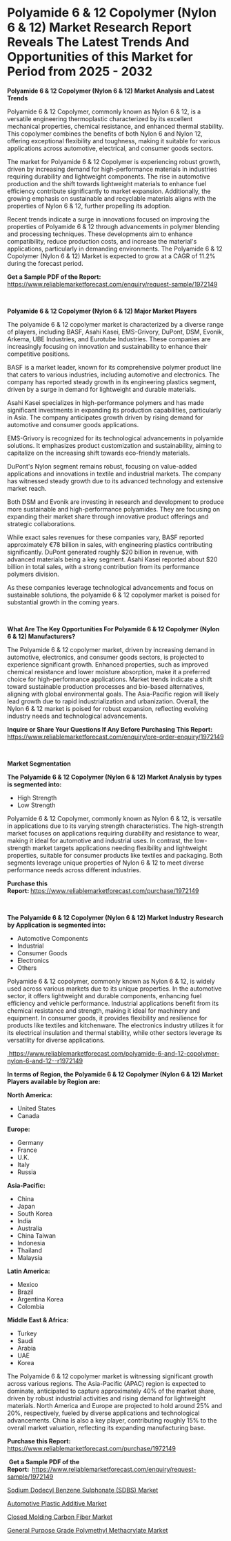 <p><h1>Polyamide 6 & 12 Copolymer (Nylon 6 & 12) Market Research Report Reveals The Latest Trends And Opportunities of this Market for Period from 2025 - 2032</h1></p><p><strong>Polyamide 6 & 12 Copolymer (Nylon 6 & 12) Market Analysis and Latest Trends</strong></p>
<p><p>Polyamide 6 & 12 Copolymer, commonly known as Nylon 6 & 12, is a versatile engineering thermoplastic characterized by its excellent mechanical properties, chemical resistance, and enhanced thermal stability. This copolymer combines the benefits of both Nylon 6 and Nylon 12, offering exceptional flexibility and toughness, making it suitable for various applications across automotive, electrical, and consumer goods sectors.</p><p>The market for Polyamide 6 & 12 Copolymer is experiencing robust growth, driven by increasing demand for high-performance materials in industries requiring durability and lightweight components. The rise in automotive production and the shift towards lightweight materials to enhance fuel efficiency contribute significantly to market expansion. Additionally, the growing emphasis on sustainable and recyclable materials aligns with the properties of Nylon 6 & 12, further propelling its adoption.</p><p>Recent trends indicate a surge in innovations focused on improving the properties of Polyamide 6 & 12 through advancements in polymer blending and processing techniques. These developments aim to enhance compatibility, reduce production costs, and increase the material's applications, particularly in demanding environments. The Polyamide 6 & 12 Copolymer (Nylon 6 & 12) Market is expected to grow at a CAGR of 11.2% during the forecast period.</p></p>
<p><strong>Get a Sample PDF of the Report:&nbsp;</strong> <a href="https://www.reliablemarketforecast.com/enquiry/request-sample/1972149?utm_campaign=1097&utm_medium=2&utm_source=Github&utm_content=ia&utm_term=04022025&utm_id=polyamide-6-12-copolymer-nylon-6-12">https://www.reliablemarketforecast.com/enquiry/request-sample/1972149</a></p>
<p>&nbsp;</p>
<p><strong>Polyamide 6 & 12 Copolymer (Nylon 6 & 12) Major Market Players</strong></p>
<p><p>The polyamide 6 & 12 copolymer market is characterized by a diverse range of players, including BASF, Asahi Kasei, EMS-Grivory, DuPont, DSM, Evonik, Arkema, UBE Industries, and Eurotube Industries. These companies are increasingly focusing on innovation and sustainability to enhance their competitive positions.</p><p>BASF is a market leader, known for its comprehensive polymer product line that caters to various industries, including automotive and electronics. The company has reported steady growth in its engineering plastics segment, driven by a surge in demand for lightweight and durable materials. </p><p>Asahi Kasei specializes in high-performance polymers and has made significant investments in expanding its production capabilities, particularly in Asia. The company anticipates growth driven by rising demand for automotive and consumer goods applications.</p><p>EMS-Grivory is recognized for its technological advancements in polyamide solutions. It emphasizes product customization and sustainability, aiming to capitalize on the increasing shift towards eco-friendly materials. </p><p>DuPont's Nylon segment remains robust, focusing on value-added applications and innovations in textile and industrial markets. The company has witnessed steady growth due to its advanced technology and extensive market reach.</p><p>Both DSM and Evonik are investing in research and development to produce more sustainable and high-performance polyamides. They are focusing on expanding their market share through innovative product offerings and strategic collaborations.</p><p>While exact sales revenues for these companies vary, BASF reported approximately €78 billion in sales, with engineering plastics contributing significantly. DuPont generated roughly $20 billion in revenue, with advanced materials being a key segment. Asahi Kasei reported about $20 billion in total sales, with a strong contribution from its performance polymers division. </p><p>As these companies leverage technological advancements and focus on sustainable solutions, the polyamide 6 & 12 copolymer market is poised for substantial growth in the coming years.</p></p>
<p>&nbsp;</p>
<p><strong>What Are The Key Opportunities For Polyamide 6 & 12 Copolymer (Nylon 6 & 12) Manufacturers?</strong></p>
<p><p>The Polyamide 6 & 12 copolymer market, driven by increasing demand in automotive, electronics, and consumer goods sectors, is projected to experience significant growth. Enhanced properties, such as improved chemical resistance and lower moisture absorption, make it a preferred choice for high-performance applications. Market trends indicate a shift toward sustainable production processes and bio-based alternatives, aligning with global environmental goals. The Asia-Pacific region will likely lead growth due to rapid industrialization and urbanization. Overall, the Nylon 6 & 12 market is poised for robust expansion, reflecting evolving industry needs and technological advancements.</p></p>
<p><strong>Inquire or Share Your Questions If Any Before Purchasing This Report:</strong> <a href="https://www.reliablemarketforecast.com/enquiry/pre-order-enquiry/1972149?utm_campaign=1097&utm_medium=2&utm_source=Github&utm_content=ia&utm_term=04022025&utm_id=polyamide-6-12-copolymer-nylon-6-12">https://www.reliablemarketforecast.com/enquiry/pre-order-enquiry/1972149</a></p>
<p>&nbsp;</p>
<p><strong>Market Segmentation</strong></p>
<p><strong>The Polyamide 6 & 12 Copolymer (Nylon 6 & 12) Market Analysis by types is segmented into:</strong></p>
<p><ul><li>High Strength</li><li>Low Strength</li></ul></p>
<p><p>Polyamide 6 & 12 Copolymer, commonly known as Nylon 6 & 12, is versatile in applications due to its varying strength characteristics. The high-strength market focuses on applications requiring durability and resistance to wear, making it ideal for automotive and industrial uses. In contrast, the low-strength market targets applications needing flexibility and lightweight properties, suitable for consumer products like textiles and packaging. Both segments leverage unique properties of Nylon 6 & 12 to meet diverse performance needs across different industries.</p></p>
<p><strong>Purchase this Report:&nbsp;</strong><a href="https://www.reliablemarketforecast.com/purchase/1972149?utm_campaign=1097&utm_medium=2&utm_source=Github&utm_content=ia&utm_term=04022025&utm_id=polyamide-6-12-copolymer-nylon-6-12">https://www.reliablemarketforecast.com/purchase/1972149</a></p>
<p>&nbsp;</p>
<p><strong>The Polyamide 6 & 12 Copolymer (Nylon 6 & 12) Market Industry Research by Application is segmented into:</strong></p>
<p><ul><li>Automotive Components</li><li>Industrial</li><li>Consumer Goods</li><li>Electronics</li><li>Others</li></ul></p>
<p><p>Polyamide 6 & 12 copolymer, commonly known as Nylon 6 & 12, is widely used across various markets due to its unique properties. In the automotive sector, it offers lightweight and durable components, enhancing fuel efficiency and vehicle performance. Industrial applications benefit from its chemical resistance and strength, making it ideal for machinery and equipment. In consumer goods, it provides flexibility and resilience for products like textiles and kitchenware. The electronics industry utilizes it for its electrical insulation and thermal stability, while other sectors leverage its versatility for diverse applications.</p></p>
<p><a href="https://www.reliablemarketforecast.com/polyamide-6-and-12-copolymer-nylon-6-and-12--r1972149?utm_campaign=1097&utm_medium=2&utm_source=Github&utm_content=ia&utm_term=04022025&utm_id=polyamide-6-12-copolymer-nylon-6-12">&nbsp;https://www.reliablemarketforecast.com/polyamide-6-and-12-copolymer-nylon-6-and-12--r1972149</a></p>
<p><strong>In terms of Region, the Polyamide 6 & 12 Copolymer (Nylon 6 & 12) Market Players available by Region are:</strong></p>
<p>
    <p> <strong> North America: </strong>
        <ul>
            <li>United States</li>
            <li>Canada</li>
        </ul>
        </p> 
    <p> <strong> Europe: </strong>
        <ul>
            <li>Germany</li>
            <li>France</li>
            <li>U.K.</li>
            <li>Italy</li>
            <li>Russia</li>
        </ul>
        </p> 
    <p> <strong> Asia-Pacific: </strong>
        <ul>
            <li>China</li>
            <li>Japan</li>
            <li>South Korea</li>
            <li>India</li>
            <li>Australia</li>
            <li>China Taiwan</li>
            <li>Indonesia</li>
            <li>Thailand</li>
            <li>Malaysia</li>
        </ul>
        </p> 
    <p> <strong> Latin America: </strong>
        <ul>
            <li>Mexico</li>
            <li>Brazil</li>
            <li>Argentina Korea</li>
            <li>Colombia</li>
        </ul>
        </p> 
    <p> <strong> Middle East & Africa: </strong>
        <ul>
            <li>Turkey</li>
            <li>Saudi</li>
            <li>Arabia</li>
            <li>UAE</li>
            <li>Korea</li>
        </ul>
    </p>
    </p>
<p><p>The Polyamide 6 & 12 copolymer market is witnessing significant growth across various regions. The Asia-Pacific (APAC) region is expected to dominate, anticipated to capture approximately 40% of the market share, driven by robust industrial activities and rising demand for lightweight materials. North America and Europe are projected to hold around 25% and 20%, respectively, fueled by diverse applications and technological advancements. China is also a key player, contributing roughly 15% to the overall market valuation, reflecting its expanding manufacturing base.</p></p>
<p><strong>Purchase this Report: </strong><a href="https://www.reliablemarketforecast.com/purchase/1972149?utm_campaign=1097&utm_medium=2&utm_source=Github&utm_content=ia&utm_term=04022025&utm_id=polyamide-6-12-copolymer-nylon-6-12">https://www.reliablemarketforecast.com/purchase/1972149</a></p>
<p>&nbsp;<strong>Get a Sample PDF of the Report:&nbsp;&nbsp;</strong><a href="https://www.reliablemarketforecast.com/enquiry/request-sample/1972149?utm_campaign=1097&utm_medium=2&utm_source=Github&utm_content=ia&utm_term=04022025&utm_id=polyamide-6-12-copolymer-nylon-6-12">https://www.reliablemarketforecast.com/enquiry/request-sample/1972149</a></p>
<p><strong></strong></p>
<p><p><a href="https://github.com/castoriffic/Market-Research-Report-List-5/blob/main/sodium-dodecyl-benzene-sulphonate-sdbs-market.md?utm_campaign=1097&utm_medium=2&utm_source=Github&utm_content=ia&utm_term=04022025&utm_id=polyamide-6-12-copolymer-nylon-6-12">Sodium Dodecyl Benzene Sulphonate (SDBS) Market</a></p><p><a href="https://github.com/sawrovpipolo/Market-Research-Report-List-1/blob/main/automotive-plastic-additive-market.md?utm_campaign=1097&utm_medium=2&utm_source=Github&utm_content=ia&utm_term=04022025&utm_id=polyamide-6-12-copolymer-nylon-6-12">Automotive Plastic Additive Market</a></p><p><a href="https://github.com/sponsumelo/Market-Research-Report-List-1/blob/main/closed-molding-carbon-fiber-market.md?utm_campaign=1097&utm_medium=2&utm_source=Github&utm_content=ia&utm_term=04022025&utm_id=polyamide-6-12-copolymer-nylon-6-12">Closed Molding Carbon Fiber Market</a></p><p><a href="https://github.com/ritooesiaba/Market-Research-Report-List-1/blob/main/general-purpose-grade-polymethyl-methacrylate-market.md?utm_campaign=1097&utm_medium=2&utm_source=Github&utm_content=ia&utm_term=04022025&utm_id=polyamide-6-12-copolymer-nylon-6-12">General Purpose Grade Polymethyl Methacrylate Market</a></p></p>